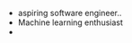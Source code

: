 -  aspiring software engineer..
-  Machine learning enthusiast
- 
<!---
farruk12/farruk12 is a ✨ special ✨ repository because its `README.md` (this file) appears on your GitHub profile.
You can click the Preview link to take a look at your changes.
--->

